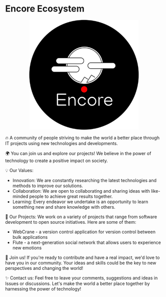 # Encore Ecosystem

<div id="header" align="center">
  <img src="assets/logo.svg" width="350" alt="This is a place for our logotype">
</div>


🔥 A community of people striving to make the world a better place through IT projects using new technologies and developments.

🌍 You can join us and explore our projects! We believe in the power of technology to create a positive impact on society.

💡 Our Values:
- Innovation: We are constantly researching the latest technologies and methods to improve our solutions.
- Collaboration: We are open to collaborating and sharing ideas with like-minded people to achieve great results together.
- Learning: Every endeavor we undertake is an opportunity to learn something new and share knowledge with others.

🚀 Our Projects:
We work on a variety of projects that range from software development to open source initiatives. Here are some of them:
- WebCrane - a version control application for version control between bulk applications
- Flute - a next-generation social network that allows users to experience new emotions

🤝 Join us!
If you're ready to contribute and have a real impact, we'd love to have you in our community. Your ideas and skills could be the key to new perspectives and changing the world!

✨ Contact us:
Feel free to leave your comments, suggestions and ideas in Issues or discussions. Let's make the world a better place together by harnessing the power of technology!